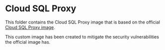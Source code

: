 # Cloud SQL Proxy

This folder contains the Cloud SQL Proxy image that is based on the official [Cloud SQL Proxy image](https://github.com/GoogleCloudPlatform/cloudsql-proxy).

This custom image has been created to mitigate the security vulnerabilities the official image has.
